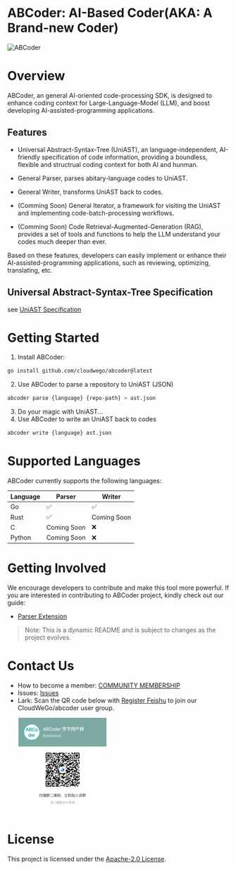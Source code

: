# ABCoder: AI-Based Coder(AKA: A Brand-new Coder)

![ABCoder](images/ABCoder.png)

# Overview
ABCoder, an general AI-oriented code-processing SDK, is designed to enhance coding context for Large-Language-Model (LLM), and boost developing AI-assisted-programming applications. 


## Features

-  Universal Abstract-Syntax-Tree (UniAST), an language-independent, AI-friendly specification of code information, providing a boundless, flexible and structrual coding context for both AI and hunman.
  
-  General Parser, parses abitary-language codes to UniAST.

-  General Writer, transforms UniAST back to codes.
  
- (Comming Soon) General Iterator, a framework for visiting the UniAST and implementing code-batch-processing workflows.

- (Comming Soon) Code Retrieval-Augmented-Generation (RAG), provides a set of tools and functions to help the LLM understand your codes much deeper than ever.

Based on these features, developers can easily implement or enhance their AI-assisted-programming applications, such as reviewing, optimizing, translating, etc.


## Universal Abstract-Syntax-Tree Specification

see [UniAST Specification](docs/uniast-zh.md)


# Getting Started

1. Install ABCoder:
```bash
go install github.com/cloudwego/abcoder@latest
```
2. Use ABCoder to parse a repository to UniAST (JSON)
```bash
abcoder parse {language} {repo-path} > ast.json
```
3. Do your magic with UniAST...
4. Use ABCoder to write an UniAST back to codes
```bash
abcoder write {language} ast.json
```


# Supported Languages

ABCoder currently supports the following languages:

| Language | Parser      | Writer      |
| -------- | ----------- | ----------- |
| Go       | ✅           | ✅           |
| Rust     | ✅           | Coming Soon |
| C        | Coming Soon | ❌           |
| Python   | Coming Soon | ❌           |



# Getting Involved

We encourage developers to contribute and make this tool more powerful. If you are interested in contributing to ABCoder
project, kindly check out our guide:
- [Parser Extension](docs/parser-zh.md)

> Note: This is a dynamic README and is subject to changes as the project evolves.


# Contact Us
- How to become a member: [COMMUNITY MEMBERSHIP](https://github.com/cloudwego/community/blob/main/COMMUNITY_MEMBERSHIP.md)
- Issues: [Issues](https://github.com/cloudwego/abcoder/issues)
- Lark: Scan the QR code below with [Register Feishu](https://www.feishu.cn/en/) to join our CloudWeGo/abcoder user group.

&ensp;&ensp;&ensp; <img src="images/lark_group_zh.png" alt="LarkGroup" width="200"/>


# License
This project is licensed under the [Apache-2.0 License](LICENSE-APACHE).